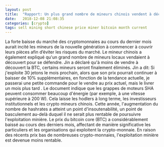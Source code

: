 ```yaml
---
layout: post
title:  "Rapport: Un plus grand nombre de mineurs chinois vendent à découvert après l'effondrement du marché de la crypto"
date:   2018-12-08 21:08:35
categories: [crypto]
tags: sell mining short chinese price miner bitcoin month current
---
```

La forte baisse du marché des cryptomonnaies au cours du dernier mois aurait incité les mineurs de la nouvelle génération à commencer à couvrir leurs pièces afin d’éviter les risques du marché. Le mineur chinois a également expliqué qu&#39;un grand nombre de mineurs locaux vendaient à découvert pour se défendre. Jin a déclaré qu&#39;à moins de vendre à découvert la BTC, certains mineurs seront finalement éliminés. Jin a dit: Si j&#39;exploite 30 jetons le mois prochain, alors que son prix pourrait continuer à baisser de 10% supplémentaires, en fonction de la tendance actuelle, je passerai une petite commande pour le vendre au prix actuel, mais le livrer un mois plus tard . Le document indique que les grappes de moteurs SHA peuvent consommer beaucoup d&#39;énergie (par exemple, à une vitesse supérieure à 200 W). Cela laisse les hodlers à long terme, les investisseurs institutionnels et les crypto mineurs chinois. Cette année, l&#39;augmentation du nombre de hashrates a atteint un point d&#39;insoutenabilité, un point de basculement au-delà duquel il ne serait plus rentable de poursuivre l&#39;exploitation minière. Le prix du bitcoin core (BTC) a considérablement baissé au cours des derniers mois, affectant de manière significative les particuliers et les organisations qui exploitent la crypto-monnaie. En raison des récents prix bas de nombreuses crypto-monnaies, l&#39;exploitation minière est devenue moins rentable.
